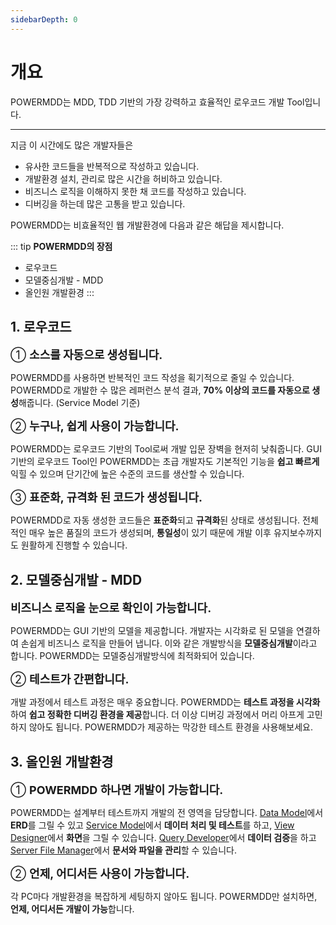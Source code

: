 ```yaml
---
sidebarDepth: 0
---
```

# 개요

POWERMDD는 MDD, TDD 기반의 가장 강력하고 효율적인 로우코드 개발 Tool입니다.

---

지금 이 시간에도 많은 개발자들은

- 유사한 코드들을 반복적으로 작성하고 있습니다.
- 개발환경 설치, 관리로 많은 시간을 허비하고 있습니다. 
- 비즈니스 로직을 이해하지 못한 채 코드를 작성하고 있습니다.     
- 디버깅을 하는데 많은 고통을 받고 있습니다.    
   
POWERMDD는 비효율적인 웹 개발환경에 다음과 같은 해답을 제시합니다.   

::: tip <Badge type="tip" text="Remark" vertical="middle" /> <b> POWERMDD의 장점 </b>
- 로우코드
- 모델중심개발 - MDD 
- 올인원 개발환경 
:::

## 1. 로우코드

<span class="font18">① <b>소스를 자동으로 생성됩니다. </b></span>

POWERMDD를 사용하면 반복적인 코드 작성을 획기적으로 줄일 수 있습니다.
POWERMDD로 개발한 수 많은 레퍼런스 분석 결과, <b>70% 이상의 코드를 자동으로 생성</b>해줍니다. (Service Model 기준)

<span class="font18">② <b>누구나, 쉽게 사용이 가능합니다.</b></span>

POWERMDD는 로우코드 기반의 Tool로써 개발 입문 장벽을 현저히 낮춰줍니다.
GUI 기반의 로우코드 Tool인 POWERMDD는 초급 개발자도 기본적인 기능을 <b>쉽고 빠르게</b> 익힐 수 있으며 단기간에 높은 수준의 코드를 생산할 수 있습니다.

<span class="font18">③ <b>표준화, 규격화 된 코드가 생성됩니다.</b></span>

POWERMDD로 자동 생성한 코드들은 <b>표준화</b>되고 <b>규격화</b>된 상태로 생성됩니다.
전체적인 매우 높은 품질의 코드가 생성되며, <b>통일성</b>이 있기 때문에 개발 이후 유지보수까지도 원활하게 진행할 수 있습니다.

## 2. 모델중심개발 - MDD

<span class="font18"> <b> 비즈니스 로직을 눈으로 확인이 가능합니다. </b></span>

POWERMDD는 GUI 기반의 모델을 제공합니다.
개발자는 시각화로 된 모델을 연결하여 손쉽게 비즈니스 로직을 만들어 냅니다.
이와 같은 개발방식을 <b>모델중심개발</b>이라고 합니다. POWERMDD는 모델중심개발방식에 최적화되어 있습니다.

<span class="font18">② <b> 테스트가 간편합니다. </b></span>

개발 과정에서 테스트 과정은 매우 중요합니다. POWERMDD는 <b>테스트 과정을 시각화</b>하여 <b>쉽고 정확한 디버깅 환경을 제공</b>합니다. 
더 이상 디버깅 과정에서 머리 아프게 고민하지 않아도 됩니다. POWERMDD가 제공하는 막강한 테스트 환경을 사용해보세요.

## 3. 올인원 개발환경

<span class="font18">① <b> POWERMDD 하나면 개발이 가능합니다. </b></span>

POWERMDD는 설계부터 테스트까지 개발의 전 영역을 담당합니다. [Data Model](/documentation/documentation/data-model)에서 <b>ERD</b>를 그릴 수 있고 [Service Model](/documentation/documentation/service-model)에서 <b>데이터 처리 및 테스트</b>를 하고, [View Designer](/documentation/documentation/view-designer)에서 <b>화면</b>을 그릴 수 있습니다. [Query Developer](/documentation/documentation/query-developer)에서 <b>데이터 검증</b>을 하고 [Server File Manager](/documentation/documentation/server-file-manager)에서 <b>문서와 파일을 관리</b>할 수 있습니다.

<span class="font18">② <b> 언제, 어디서든 사용이 가능합니다. </b></span>

각 PC마다 개발환경을 복잡하게 세팅하지 않아도 됩니다. POWERMDD만 설치하면, <b>언제, 어디서든 개발이 가능</b>합니다. 


<style type='text/css'>
  [class*="boxBorder"] { border: 1px solid #bbb; }
  [class="font20"] { font-size: 20px }
  [class*="font18"] { font-size: 18px }
  [class="boxB"] { background: #6a8bad3b;padding:10px;border-radius: 4px; }
  [class="spanBtn"] { border: 1px solid #bbb; border-radius: 4px;padding: 3px;background:white; color:dimgrey; }
  [class="spanBtnG"] { border: 1px solid #bbb; border-radius: 4px;padding: 3px;color:forestgreen; background:white;  }
  [class="spanEx"] { color: #00a4ff; }
  [class="fontB"] { color: rgb(106, 139, 173); font-size:18px }
</style>